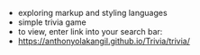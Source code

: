 - exploring markup and styling languages
- simple trivia game
- to view, enter link into your search bar:
- https://anthonyolakangil.github.io/Trivia/trivia/
